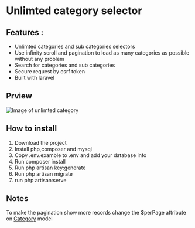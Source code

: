 # Unlimted category selector

## Features :
- Unlimted categories and sub categories selectors
- Use infinity scroll and pagination to load as many categories as possible without any problem
- Search for categories and sub categories
- Secure request by csrf token
- Built with laravel

## Prview
![Image of unlimted category](https://www.twice-m.com/preview-unlimted-category.gif)



## How to install
1. Download the project
2. Install php,composer and mysql
3. Copy .env.examble to .env and add your database info
4. Run composer install
5. Run php artisan key:generate
6. Run php artisan migrate
7. run php artisan:serve



## Notes
To make the pagination show more records
change the $perPage attribute on [Category](https://github.com/MohamedOscar3/unlimted-category-selector/blob/master/app/Models/Category.php) model
